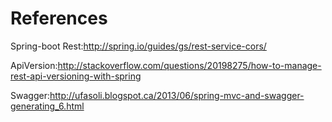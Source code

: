 References
==========

Spring-boot Rest:http://spring.io/guides/gs/rest-service-cors/

ApiVersion:http://stackoverflow.com/questions/20198275/how-to-manage-rest-api-versioning-with-spring

Swagger:http://ufasoli.blogspot.ca/2013/06/spring-mvc-and-swagger-generating_6.html


